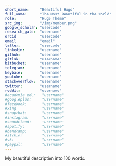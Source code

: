 ```yaml
---
short_name:     "Beautiful Hugo"
full_name:      "The Most Beautiful in the World"
role:           "Hugo Theme"
src_img:        "/img/member.png"
google_scholar: "usercode"
research_gate:  "username"
orcid:          "usercode"
email:          "email"
lattes:         "usercode"
linkedin:       "username"
github:         "username"
gitlab:         "username"
bitbucket:      "username"
telegram:       "username"
keybase:        "username"
youtube:        "username"
stackoverflow:  "username"
twitter:        "username"
reddit:         "username"
#academia_edu:   "username"
#googleplus:     "username"
#facebook:       "username"
#xing:           "username"
#snapchat:       "username"
#instagram:      "username"
#soundcloud:     "username"
#spotify:        "username"
#bandcamp:       "username"
#itchio:         "username"
#vk:             "username"
#paypal:         "username"
---
```


My beautiful description into 100 words.
